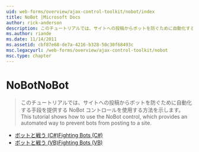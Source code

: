```yaml
---
uid: web-forms/overview/ajax-control-toolkit/nobot/index
title: NoBot |Microsoft Docs
author: rick-anderson
description: このチュートリアルでは、サイトへの投稿からボットを防ぐために自動化する手段を提供する NoBot コントロールを使用する方法を示します。
ms.author: riande
ms.date: 11/14/2011
ms.assetid: cbf87e68-de7a-4216-b328-50c30f68493c
msc.legacyurl: /web-forms/overview/ajax-control-toolkit/nobot
msc.type: chapter
---
```

<a name="nobot"></a><span data-ttu-id="7e87d-103">NoBot</span><span class="sxs-lookup"><span data-stu-id="7e87d-103">NoBot</span></span>
====================
> <span data-ttu-id="7e87d-104">このチュートリアルでは、サイトへの投稿からボットを防ぐために自動化する手段を提供する NoBot コントロールを使用する方法を示します。</span><span class="sxs-lookup"><span data-stu-id="7e87d-104">This tutorial shows how to use the NoBot control, which provides an automated way to prevent bots from posting to a site.</span></span>


- [<span data-ttu-id="7e87d-105">ボットと戦う (C#)</span><span class="sxs-lookup"><span data-stu-id="7e87d-105">Fighting Bots (C#)</span></span>](fighting-bots-cs.md)
- [<span data-ttu-id="7e87d-106">ボットと戦う (VB)</span><span class="sxs-lookup"><span data-stu-id="7e87d-106">Fighting Bots (VB)</span></span>](fighting-bots-vb.md)
